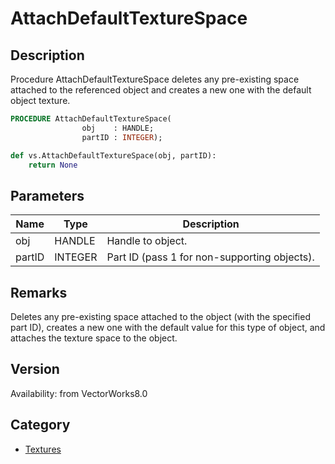 # AttachDefaultTextureSpace

## Description
Procedure AttachDefaultTextureSpace deletes any pre-existing space attached to the referenced object and creates a new one with the default object texture.

```pascal
PROCEDURE AttachDefaultTextureSpace(
				obj    : HANDLE;
				partID : INTEGER);
```

```python
def vs.AttachDefaultTextureSpace(obj, partID):
    return None
```

## Parameters
|Name|Type|Description|
|---|---|---|
|obj|HANDLE|Handle to object.|
|partID|INTEGER|Part ID (pass 1 for non-supporting objects).|

## Remarks
Deletes any pre-existing space attached to the object (with the specified part ID), creates a new one with the default value for this type of object, and attaches the texture space to the object.

## Version
Availability: from VectorWorks8.0

## Category
* [Textures](../Categories/Textures.md)
